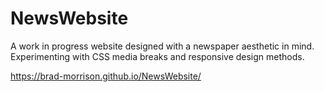 # NewsWebsite

A work in progress website designed with a newspaper aesthetic in mind. Experimenting with CSS media breaks and responsive design methods.

https://brad-morrison.github.io/NewsWebsite/
